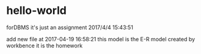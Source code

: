 # hello-world
forDBMS
it's just an assignment 2017/4/4 15:43:51

add new file at 2017-04-19 16:58:21
this model is the E-R model created by workbence
it is the homework
